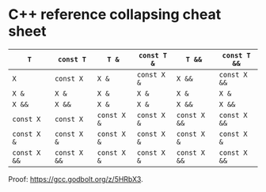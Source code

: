 # C++ reference collapsing cheat sheet

| `T`          | `const T`    | `T &`       | `const T &` | `T &&`       | `const T &&` |
|--------------|--------------|-------------|-------------|--------------|--------------|
| `X`          | `const X`    | `X &`       | `const X &` | `X &&`       | `const X &&` |
| `X &`        | `X &`        | `X &`       | `X &`       | `X &`        | `X &`        |
| `X &&`       | `X &&`       | `X &`       | `X &`       | `X &&`       | `X &&`       |
| `const X`    | `const X`    | `const X &` | `const X &` | `const X &&` | `const X &&` |
| `const X &`  | `const X &`  | `const X &` | `const X &` | `const X &`  | `const X &`  |
| `const X &&` | `const X &&` | `const X &` | `const X &` | `const X &&` | `const X &&` |

Proof: <https://gcc.godbolt.org/z/5HRbX3>.
